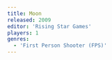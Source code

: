 ```yaml
---
title: Moon
released: 2009
editor: 'Rising Star Games'
players: 1
genres:
  - 'First Person Shooter (FPS)'
---
```

